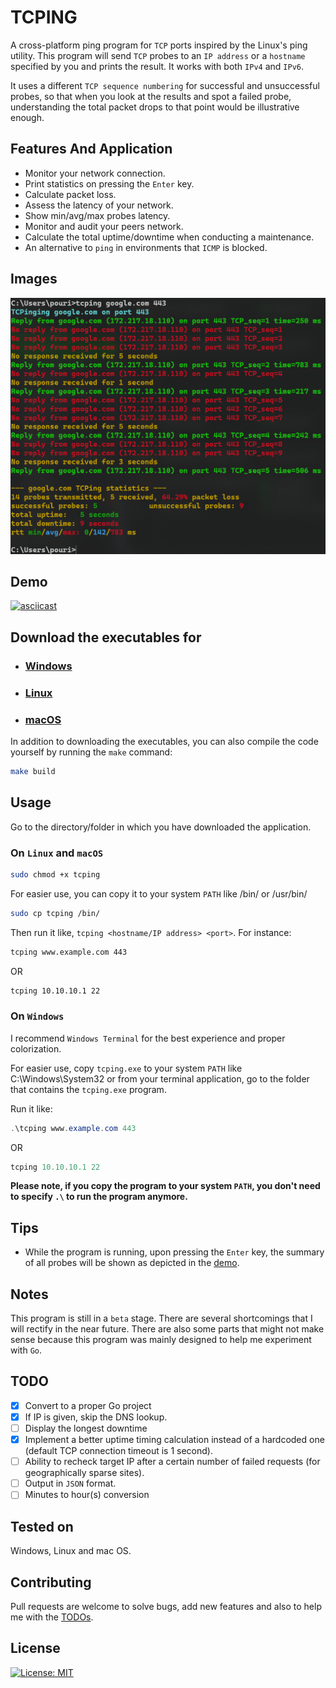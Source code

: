# TCPING

A cross-platform ping program for ```TCP``` ports inspired by the Linux's ping utility. This program will send ```TCP``` probes to an ```IP address``` or a ```hostname``` specified by you and prints the result. It works with both `IPv4` and `IPv6`.

It uses a different `TCP sequence numbering` for successful and unsuccessful probes, so that when you look at the results and spot a failed probe, understanding the total packet drops to that point would be illustrative enough.

## Features And Application

* Monitor your network connection.
* Print statistics on pressing the `Enter` key.
* Calculate packet loss.
* Assess the latency of your network.
* Show min/avg/max probes latency.
* Monitor and audit your peers network.
* Calculate the total uptime/downtime when conducting a maintenance.
* An alternative to `ping` in environments that `ICMP` is blocked.

## Images

![WindowsVersion](/Images/windowsVersion.png)

## Demo

[![asciicast](https://asciinema.org/a/AcdJc4EYY1b8Wtfi29YqcZlfg.svg)](https://asciinema.org/a/AcdJc4EYY1b8Wtfi29YqcZlfg)

## Download the executables for

* ### [Windows](https://github.com/pouriyajamshidi/tcping/releases/download/1.1.11/tcping_Windows.zip)

* ### [Linux](https://github.com/pouriyajamshidi/tcping/releases/download/1.1.11/tcping_Linux.zip)

* ### [macOS](https://github.com/pouriyajamshidi/tcping/releases/download/1.1.11/tcping_MacOS.zip)

In addition to downloading the executables, you can also compile the code yourself by running the `make` command:

```bash
make build
```

## Usage

Go to the directory/folder in which you have downloaded the application.

### On ```Linux``` and ```macOS```

```bash
sudo chmod +x tcping
```

For easier use, you can copy it to your system ```PATH``` like /bin/ or /usr/bin/

```bash
sudo cp tcping /bin/
```

Then run it like, `tcping <hostname/IP address> <port>`. For instance:

```bash
tcping www.example.com 443
```

OR

```bash
tcping 10.10.10.1 22
```

### On ```Windows```

I recommend ```Windows Terminal``` for the best experience and proper colorization.

For easier use, copy ```tcping.exe``` to your system ```PATH``` like C:\Windows\System32 or from your terminal application, go to the folder that contains the ```tcping.exe``` program.

Run it like:

```powershell
.\tcping www.example.com 443
```

OR

```powershell
tcping 10.10.10.1 22
```

**Please note, if you copy the program to your system ```PATH```, you don't need to specify ```.\``` to run the program anymore.**

## Tips

* While the program is running, upon pressing the `Enter` key, the summary of all probes will be shown as depicted in the [demo](#Demo).

## Notes

This program is still in a ```beta``` stage. There are several shortcomings that I will rectify in the near future.
There are also some parts that might not make sense because this program was mainly designed to help me experiment with `Go`.

## TODO

* [x] Convert to a proper Go project
* [x] If IP is given, skip the DNS lookup.
* [ ] Display the longest downtime
* [x] Implement a better uptime timing calculation instead of a hardcoded one (default TCP connection timeout is 1 second).
* [ ] Ability to recheck target IP after a certain number of failed requests (for geographically sparse sites).
* [ ] Output in `JSON` format.
* [ ] Minutes to hour(s) conversion

## Tested on

Windows, Linux and mac OS.

## Contributing

Pull requests are welcome to solve bugs, add new features and also to help me with the [TODOs](#todo).

## License

[![License: MIT](https://img.shields.io/badge/License-MIT-yellow.svg)](https://opensource.org/licenses/MIT)
